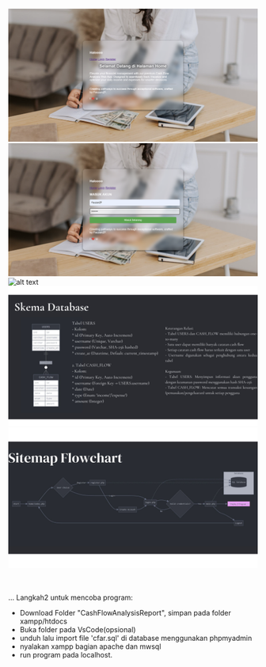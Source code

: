 ![alt text](https://github.com/FauzanZF/Cash_Flow_Analysis_Report/blob/main/homepageInterface.png?raw=true)
![alt text](https://github.com/FauzanZF/Cash_Flow_Analysis_Report/blob/main/Login%26registerInterface.png?raw=true)
![alt text](https://github.com/FauzanZF/Cash_Flow_Analysis_Report/blob/main/MainInterface.png?raw=true)
![alt text](https://github.com/FauzanZF/Cash_Flow_Analysis_Report/blob/main/Skema_Database.jpg)
![alt text](https://github.com/FauzanZF/Cash_Flow_Analysis_Report/blob/main/Sitemap_Flowchart.jpg)


<br> </br>...
Langkah2 untuk mencoba program:

- Download Folder "CashFlowAnalysisReport", simpan pada folder xampp/htdocs
- Buka folder pada VsCode(opsional)
- unduh lalu import file 'cfar.sql' di database menggunakan phpmyadmin
- nyalakan xampp bagian apache dan mwsql
- run program pada localhost.

